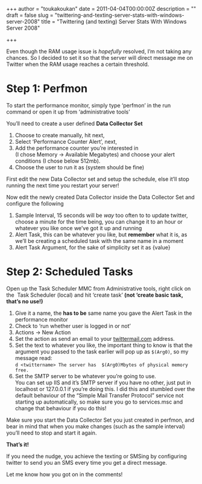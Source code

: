 +++
author = "toukakoukan"
date = 2011-04-04T00:00:00Z
description = ""
draft = false
slug = "twittering-and-texting-server-stats-with-windows-server-2008"
title = "Twittering (and texting) Server Stats With Windows Server 2008"

+++

Even though the RAM usage issue is *hopefully* resolved, I’m not taking any chances. So I decided to set it so that the server will direct message me on Twitter when the RAM usage reaches a certain threshold.


# Step 1: Perfmon

To start the performance monitor, simply type ‘perfmon’ in the run command or open it up from ‘administrative tools’

You’ll need to create a user defined **Data Collector Set**

1. Choose to create manually, hit next,
2. Select ‘Performance Counter Alert’, next,
3. Add the performance counter you’re interested in  
 (I chose Memory -> Available Megabytes) and choose your alert conditions (I chose below 512mb).
4. Choose the user to run it as (system should be fine)

First edit the new Data Collector set and setup the schedule, else it’ll stop running the next time you restart your server!

Now edit the newly created Data Collector inside the Data Collector Set and configure the following

1. Sample Interval, 15 seconds will be *way* too often to to update twitter, choose a minute for the time being, you can change it to an hour or whatever you like once we’ve got it up and running
2. Alert Task, this can be whatever you like, but **remember** what it is, as we’ll be creating a scheduled task with the same name in a moment
3. Alert Task Argument, for the sake of simplicity set it as {value}


# Step 2: Scheduled Tasks

Open up the Task Scheduler MMC from Administrative tools, right click on the  Task Scheduler (local) and hit ‘create task’ **(not ‘create basic task, that’s no use!)**

1. Give it a name, the **has to be** same name you gave the Alert Task in the performance monitor
2. Check to ‘run whether user is logged in or not’
3. Actions -> New Action
4. Set the action as send an email to your [twittermail.com](http://www.twittermail.com) address.
5. Set the text to whatever you like, the important thing to know is that the argument you passed to the task earlier will pop up as `$(Arg0)`, so my message read:  
 `d <twittername> The server has  $(Arg0)Mbytes of physical memory free.`
6. Set the SMTP server to be whatever you’re going to use.  
 You can set up IIS and it’s SMTP server if you have no other, just put in localhost or 127.0.0.1 if you’re doing this. I did this and stumbled over the default behaviour of the “Simple Mail Transfer Protocol” service not starting up automatically, so make sure you go to services.msc and change that behaviour if you do this!

Make sure you start the Data Collector Set you just created in perfmon, and bear in mind that when you make changes (such as the sample interval) you’ll need to stop and start it again.

**That’s it!**

If you need the nudge, you achieve the texting or SMSing by configuring twitter to send you an SMS every time you get a direct message.

Let me know how you got on in the comments!

